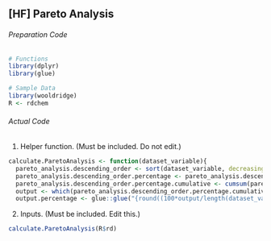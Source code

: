 ## [HF] Pareto Analysis
###### Preparation Code
```r
# Functions
library(dplyr)
library(glue)

# Sample Data
library(wooldridge)
R <- rdchem
```
###### Actual Code
1. Helper function. (Must be included. Do not edit.)
```r
calculate.ParetoAnalysis <- function(dataset_variable){
  pareto_analysis.descending_order <- sort(dataset_variable, decreasing = TRUE) # Sort variable in descending order
  pareto_analysis.descending_order.percentage <- pareto_analysis.descending_order / sum(pareto_analysis.descending_order) # Translate variable to percentage
  pareto_analysis.descending_order.percentage.cumulative <- cumsum(pareto_analysis.descending_order.percentage) # Compute relative percentage
  output <- which(pareto_analysis.descending_order.percentage.cumulative > 0.8)[1] %>% print()
  output.percentage <- glue::glue("{round((100*output/length(dataset_variable)),3)}%") %>% print()}
```
2. Inputs. (Must be included. Edit this.)
```r
calculate.ParetoAnalysis(R$rd)
```

